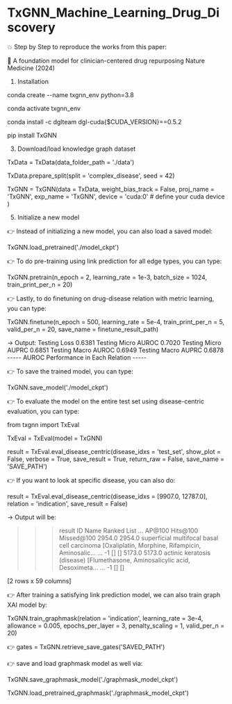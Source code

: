 # TxGNN_Machine_Learning_Drug_Discovery

💥 Step by Step to reproduce the works from this paper:

💯 A foundation model for clinician-centered drug repurposing
Nature Medicine (2024)

1. Installation

conda create --name txgnn_env python=3.8

conda activate txgnn_env

conda install -c dglteam dgl-cuda{$CUDA_VERSION}==0.5.2 

pip install TxGNN


3. Download/load knowledge graph dataset

TxData = TxData(data_folder_path = './data')

TxData.prepare_split(split = 'complex_disease', seed = 42)

TxGNN = TxGNN(data = TxData, 
 weight_bias_track = False,
 proj_name = 'TxGNN', 
 exp_name = 'TxGNN', 
 device = 'cuda:0' # define your cuda device
 )


5. Initialize a new model


👉 Instead of initializing a new model, you can also load a saved model:

TxGNN.load_pretrained('./model_ckpt')


👉 To do pre-training using link prediction for all edge types, you can type:

TxGNN.pretrain(n_epoch = 2, 
 learning_rate = 1e-3,
 batch_size = 1024, 
 train_print_per_n = 20)

 
👉 Lastly, to do finetuning on drug-disease relation with metric learning, you can type:

TxGNN.finetune(n_epoch = 500, 
 learning_rate = 5e-4,
 train_print_per_n = 5,
 valid_per_n = 20,
 save_name = finetune_result_path)
 
-> Output: Testing Loss 0.6381 Testing Micro AUROC 0.7020 Testing Micro AUPRC 0.6851 Testing Macro AUROC 0.6949 Testing Macro AUPRC 0.6878
----- AUROC Performance in Each Relation -----


👉 To save the trained model, you can type:

TxGNN.save_model('./model_ckpt')


👉 To evaluate the model on the entire test set using disease-centric evaluation, you can type:

from txgnn import TxEval

TxEval = TxEval(model = TxGNN)

result = TxEval.eval_disease_centric(disease_idxs = 'test_set', 
 show_plot = False, 
 verbose = True, 
 save_result = True,
 return_raw = False,
 save_name = 'SAVE_PATH')
 

👉 If you want to look at specific disease, you can also do:

result = TxEval.eval_disease_centric(disease_idxs = [9907.0, 12787.0], 
 relation = 'indication', save_result = False)
 
-> Output will be: 
>>> result
 ID                     Name                    Ranked List ... AP@100 Hits@100 Missed@100
2954.0 2954.0 superficial multifocal basal cell carcinoma [Oxaliplatin, Morphine, Rifampicin, Aminosalic... ...   -1    []     []
5173.0 5173.0         actinic keratosis (disease) [Flumethasone, Aminosalicylic acid, Desoximeta... ...   -1    []     []

[2 rows x 59 columns]


👉 After training a satisfying link prediction model, we can also train graph XAI model by:

TxGNN.train_graphmask(relation = 'indication',
 learning_rate = 3e-4,
 allowance = 0.005,
 epochs_per_layer = 3,
 penalty_scaling = 1,
 valid_per_n = 20)

 

👉 gates = TxGNN.retrieve_save_gates('SAVED_PATH')

👉 save and load graphmask model as well via:

TxGNN.save_graphmask_model('./graphmask_model_ckpt')

TxGNN.load_pretrained_graphmask('./graphmask_model_ckpt')
